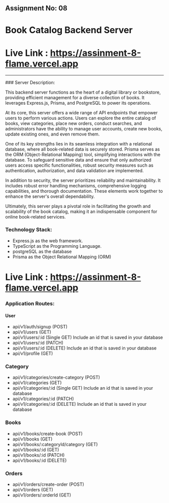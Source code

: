 ## Assignment No: 08

# Book Catalog Backend Server

# Live Link : https://assinment-8-flame.vercel.app

<hr>
### Server Description:

This backend server functions as the heart of a digital library or bookstore, providing efficient management for a diverse collection of books. It leverages Express.js, Prisma, and PostgreSQL to power its operations.

At its core, this server offers a wide range of API endpoints that empower users to perform various actions. Users can explore the entire catalog of books, view categories, place new orders, conduct searches, and administrators have the ability to manage user accounts, create new books, update existing ones, and even remove them.

One of its key strengths lies in its seamless integration with a relational database, where all book-related data is securely stored. Prisma serves as the ORM (Object-Relational Mapping) tool, simplifying interactions with the database. To safeguard sensitive data and ensure that only authorized users access specific functionalities, robust security measures such as authentication, authorization, and data validation are implemented.

In addition to security, the server prioritizes reliability and maintainability. It includes robust error handling mechanisms, comprehensive logging capabilities, and thorough documentation. These elements work together to enhance the server's overall dependability.

Ultimately, this server plays a pivotal role in facilitating the growth and scalability of the book catalog, making it an indispensable component for online book-related services.

### Technology Stack:

- Express.js as the web framework.
- TypeScript as the Programming Language.
- postgreSQL as the database
- Prisma as the Object Relational Mapping (ORM)

# Live Link : https://assinment-8-flame.vercel.app

### Application Routes:

#### User

- api/v1/auth/signup (POST)
- api/v1/users (GET)
- api/v1/users/:id (Single GET) Include an id that is saved in your database
- api/v1/users/:id (PATCH)
- api/v1/users/:id (DELETE) Include an id that is saved in your database
- api/v1/profile (GET)

### Category

- api/v1/categories/create-category (POST)
- api/v1/categories (GET)
- api/v1/categories/:id (Single GET) Include an id that is saved in your database
- api/v1/categories/:id (PATCH)
- api/v1/categories/:id (DELETE) Include an id that is saved in your database

### Books

- api/v1/books/create-book (POST)
- api/v1/books (GET)
- api/v1/books/:categoryId/category (GET)
- api/v1/books/:id (GET)
- api/v1/books/:id (PATCH)
- api/v1/books/:id (DELETE)

### Orders

- api/v1/orders/create-order (POST)
- api/v1/orders (GET)
- api/v1/orders/:orderId (GET)

<br/>
<br/>
